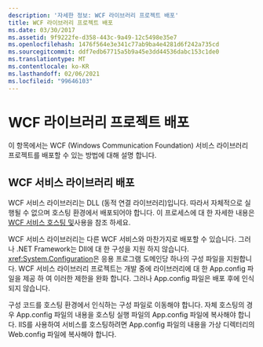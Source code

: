 ```yaml
---
description: '자세한 정보: WCF 라이브러리 프로젝트 배포'
title: WCF 라이브러리 프로젝트 배포
ms.date: 03/30/2017
ms.assetid: 9f9222fe-d358-443c-9a49-12c5498e35e7
ms.openlocfilehash: 1476f564e3e341c77ab9ba4e4281d6f242a735cd
ms.sourcegitcommit: ddf7edb67715a5b9a45e3dd44536dabc153c1de0
ms.translationtype: MT
ms.contentlocale: ko-KR
ms.lasthandoff: 02/06/2021
ms.locfileid: "99646103"
---
```

# <a name="deploying-a-wcf-library-project"></a>WCF 라이브러리 프로젝트 배포

이 항목에서는 WCF (Windows Communication Foundation) 서비스 라이브러리 프로젝트를 배포할 수 있는 방법에 대해 설명 합니다.  
  
## <a name="deploying-a-wcf-service-library"></a>WCF 서비스 라이브러리 배포  

 WCF 서비스 라이브러리는 DLL (동적 연결 라이브러리)입니다. 따라서 자체적으로 실행될 수 없으며 호스팅 환경에서 배포되어야 합니다. 이 프로세스에 대 한 자세한 내용은 [WCF 서비스 호스팅 및](/previous-versions/dotnet/articles/bb332338(v=msdn.10))사용을 참조 하세요.  
  
 WCF 서비스 라이브러리는 다른 WCF 서비스와 마찬가지로 배포할 수 있습니다. 그러나 .NET Framework는 Dll에 대 한 구성을 지원 하지 않습니다. <xref:System.Configuration>은 응용 프로그램 도메인당 하나의 구성 파일을 지원합니다. WCF 서비스 라이브러리 프로젝트는 개발 중에 라이브러리에 대 한 App.config 파일을 제공 하 여 이러한 제한을 완화 합니다. 그러나 App.config 파일은 배포 후에 인식되지 않습니다.  
  
 구성 코드를 호스팅 환경에서 인식하는 구성 파일로 이동해야 합니다. 자체 호스팅의 경우 App.config 파일의 내용을 호스팅 실행 파일의 App.config 파일에 복사해야 합니다. IIS를 사용하여 서비스를 호스팅하려면 App.config 파일의 내용을 가상 디렉터리의 Web.config 파일에 복사해야 합니다.
